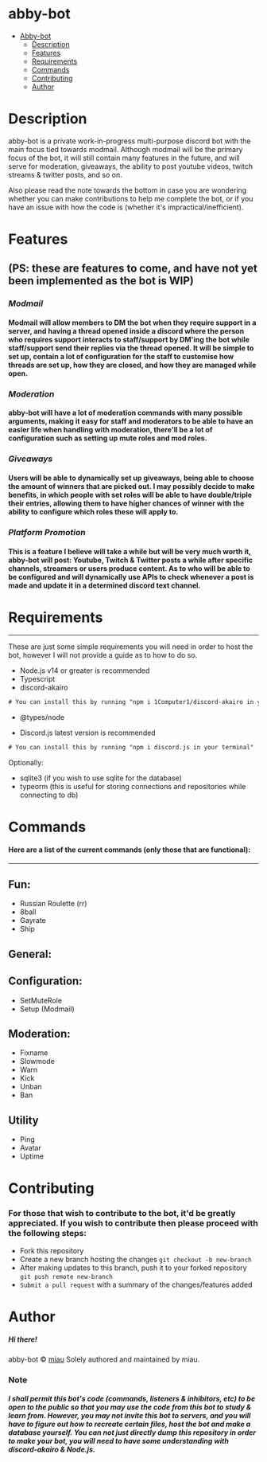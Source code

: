 # abby-bot

- [Abby-bot](#abby-bot)
  - [Description](#description)
  - [Features](#features)
  - [Requirements](#requirements)
  - [Commands](#commands)
  - [Contributing](#contributing)
  - [Author](#author)

# Description

abby-bot is a private work-in-progress multi-purpose discord bot with the main focus tied towards modmail. Although modmail will be the primary focus of the bot, it will still contain many features in the future, and will serve for moderation, giveaways, the ability to post youtube videos, twitch streams & twitter posts, and so on.

Also please read the note towards the bottom in case you are wondering whether you can make contributions to help me complete the bot, or if you have an issue with how the code is (whether it's impractical/inefficient).

# Features
(PS: these are features to come, and have not yet been implemented as the bot is WIP)
---

### ___Modmail___

#### Modmail will allow members to DM the bot when they require support in a server, and having a thread opened inside a discord where the person who requires support interacts to staff/support by DM'ing the bot while staff/support send their replies via the thread opened. It will be simple to set up, contain a lot of configuration for the staff to customise how threads are set up, how they are closed, and how they are managed while open.

### ___Moderation___

#### abby-bot will have a lot of moderation commands with many possible arguments, making it easy for staff and moderators to be able to have an easier life when handling with moderation, there'll be a lot of configuration such as setting up mute roles and mod roles.

### ___Giveaways___

#### Users will be able to dynamically set up giveaways, being able to choose the amount of winners that are picked out. I may possibly decide to make benefits, in which people with set roles will be able to have double/triple their entries, allowing them to have higher chances of winner with the ability to configure which roles these will apply to.

### ___Platform Promotion___

#### This is a feature I believe will take a while but will be very much worth it, abby-bot will post: Youtube, Twitch & Twitter posts a while after specific channels, streamers or users produce content. As to who will be able to be configured and will dynamically use APIs to check whenever a post is made and update it in a determined discord text channel.

# Requirements
---

These are just some simple requirements you will need in order to host the bot, however I will not provide a guide as to how to do so.

<ul>
  <li>Node.js v14 or greater is recommended</li>
  <li>Typescript</li>
  <li>discord-akairo</li>
</ul>

```diff
# You can install this by running "npm i 1Computer1/discord-akairo in your terminal"
```

<ul>
  <li>@types/node</li>
</ul>

<ul>
  <li>Discord.js latest version is recommended</li>
</ul>

```diff
# You can install this by running "npm i discord.js in your terminal"
```

Optionally:
<ul>
  <li>sqlite3 (if you wish to use sqlite for the database)</li>
  <li>typeorm (this is useful for storing connections and repositories while connecting to db)</li>
</ul>

# Commands

#### Here are a list of the current commands (only those that are functional):
---
## Fun:

<ul>
  <li>Russian Roulette (rr)</li>
  <li>8ball</li>
  <li>Gayrate</li>
  <li>Ship</li>
</ul>

## General:

## Configuration:
<ul>
  <li>SetMuteRole</li>
  <li>Setup (Modmail)</li>
</ul>

## Moderation:

<ul>
  <li>Fixname</li>
  <li>Slowmode</li>
  <li>Warn</li>
  <li>Kick</li>
  <li>Unban</li>
  <li>Ban</li>
</ul>

## Utility

<ul>
  <li>Ping</li>
  <li>Avatar</li>
  <li>Uptime</li>
</ul>

# Contributing

### For those that wish to contribute to the bot, it'd be greatly appreciated. If you wish to contribute then please proceed with the following steps:

- Fork this repository
- Create a new branch hosting the changes `git checkout -b new-branch`
- After making updates to this branch, push it to your forked repository `git push remote new-branch`
- `Submit a pull request` with a summary of the changes/features added

# Author

##### Hi there!
abby-bot ©️ [miau](https://github.com/notmiauu)
Solely authored and maintained by miau.

### Note

##### I shall permit this bot's code (commands, listeners & inhibitors, etc) to be open to the public so that you may use the code from this bot to study & learn from. However, you may not invite this bot to servers, and you will have to figure out how to recreate certain files, host the bot and make a database yourself. You can not just directly dump this repository in order to make your bot, you will need to have some understanding with discord-akairo & Node.js.
